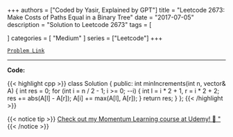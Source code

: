 
+++
authors = ["Coded by Yasir, Explained by GPT"]
title = "Leetcode 2673: Make Costs of Paths Equal in a Binary Tree"
date = "2017-07-05"
description = "Solution to Leetcode 2673"
tags = [
    
]
categories = [
    "Medium"
]
series = ["Leetcode"]
+++



[`Problem Link`](https://leetcode.com/problems/make-costs-of-paths-equal-in-a-binary-tree/description/)

---

**Code:**

{{< highlight cpp >}}
class Solution {
public:
    int minIncrements(int n, vector<int>& A) {
        int res = 0;
        for (int i = n / 2 - 1; i >= 0; --i) {
            int l = i * 2 + 1, r = i * 2 + 2;
            res += abs(A[l] - A[r]);
            A[i] += max(A[l], A[r]);
        }
        return res;
    }
};
{{< /highlight >}}



{{< notice tip >}}
[Check out my Momentum Learning course at Udemy! 🚀 "](https://www.udemy.com/course/blind-75-the-data-structures-and-algorithms-essentials/)
{{< /notice >}}

